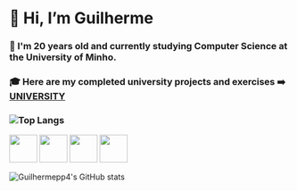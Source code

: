 # 👋 Hi, I’m Guilherme
### 🌱 I'm 20 years old and currently studying Computer Science at the University of Minho.
  
###  🎓 Here are my completed university projects and exercises ➡️ [UNIVERSITY](https://github.com/Guilhermepp4/University)
### ![Top Langs](https://github-readme-stats.vercel.app/api/top-langs/?username=Guilhermepp4&layout=compact&theme=highcontrast)
<img src="https://img.icons8.com/color/452/java-coffee-cup-logo.png" width="50" height="50"> <img src="https://img.icons8.com/color/452/python.png" width="50" height="50"> <img src="https://img.icons8.com/color/452/c-programming.png" width="50" height="50"> <img src="https://upload.wikimedia.org/wikipedia/commons/thumb/1/1c/Haskell-Logo.svg/512px-Haskell-Logo.svg.png" width="50" height="50">





![Guilhermepp4's GitHub stats](https://github-readme-stats.vercel.app/api?username=Guilhermepp4&show_icons=true&theme=highcontrast)


<!---
Guilhermepp4/Guilhermepp4 is a ✨ special ✨ repository because its `README.md` (this file) appears on your GitHub profile.
You can click the Preview link to take a look at your changes.
--->
